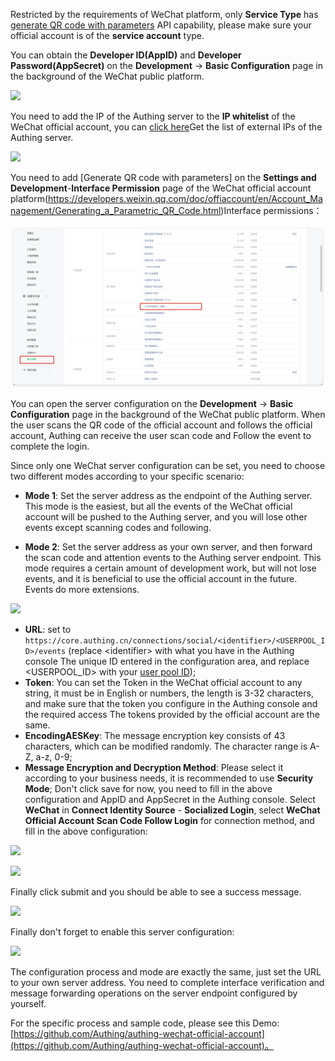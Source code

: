 <IntegrationDetailCard title="Note before development">

Restricted by the requirements of WeChat platform, only **Service Type** has [generate QR code with parameters](https://developers.weixin.qq.com/doc/offiaccount/en/Account_Management/Generating_a_Parametric_QR_Code.html) API capability, please make sure your official account is of the **service account** type.
</IntegrationDetailCard>


<IntegrationDetailCard title="Get public account development information">

You can obtain the **Developer ID(AppID)** and **Developer Password(AppSecret)** on the **Development** -> **Basic Configuration** page in the background of the WeChat public platform.

![](./images/mp-appleid-en.png)


</IntegrationDetailCard>

<IntegrationDetailCard title="Set up IP whitelist">

You need to add the IP of the Authing server to the **IP whitelist** of the WeChat official account, you can [click here](https://core.authing.cn/api/v2/system/public-ips)Get the list of external IPs of the Authing server.

![](https://cdn.authing.cn/img/20210528225758.png)


</IntegrationDetailCard>

<IntegrationDetailCard title="Add API permissions">

You need to add [Generate QR code with parameters] on the **Settings and Development**-**Interface Permission** page of the WeChat official account platform(https://developers.weixin.qq.com/doc/offiaccount/en/Account_Management/Generating_a_Parametric_QR_Code.html)Interface permissions：

![](./images/api.png)


</IntegrationDetailCard>

<IntegrationDetailCard title="Select server configuration mode">

You can open the server configuration on the **Development** -> **Basic Configuration** page in the background of the WeChat public platform. When the user scans the QR code of the official account and follows the official account, Authing can receive the user scan code and Follow the event to complete the login.

Since only one WeChat server configuration can be set, you need to choose two different modes according to your specific scenario:

- **Mode 1**: Set the server address as the endpoint of the Authing server. This mode is the easiest, but all the events of the WeChat official account will be pushed to the Authing server, and you will lose other events except scanning codes and following.

- **Mode 2**: Set the server address as your own server, and then forward the scan code and attention events to the Authing server endpoint. This mode requires a certain amount of development work, but will not lose events, and it is beneficial to use the official account in the future. Events do more extensions.


</IntegrationDetailCard>

<IntegrationDetailCard title="Mode 1: Set the server address as the Authing server endpoint">

![](https://cdn.authing.cn/img/20210528103130.png)

- **URL**: set to `https://core.authing.cn/connections/social/<identifier>/<USERPOOL_ID>/events` (replace \<identifier\> with what you have in the Authing console The unique ID entered in the configuration area, and replace \<USERPOOL_ID\> with your [user pool ID](/guides/faqs/get-userpool-id-and-secret.md));
- **Token**: You can set the Token in the WeChat official account to any string, it must be in English or numbers, the length is 3-32 characters, and make sure that the token you configure in the Authing console and the required access The tokens provided by the official account are the same.
- **EncodingAESKey**: The message encryption key consists of 43 characters, which can be modified randomly. The character range is A-Z, a-z, 0-9;
- **Message Encryption and Decryption Method**: Please select it according to your business needs, it is recommended to use **Security Mode**;
Don't click save for now, you need to fill in the above configuration and AppID and AppSecret in the Authing console. Select **WeChat** in **Connect Identity Source** - **Socialized Login**, select **WeChat Official Account Scan Code Follow Login** for connection method, and fill in the above configuration:

![](~@imagesZhCn/connections/wechat/choose-wechat-identity-source.png)

![](~@imagesZhCn/connections/wechat/wechat-official-account-subscription/wechat-official-account-subscription-events-connection.png)

Finally click submit and you should be able to see a success message.

![](https://cdn.authing.cn/img/20210528105245.png)

Finally don't forget to enable this server configuration:

![](https://cdn.authing.cn/img/20210528105417.png)

</IntegrationDetailCard>

<IntegrationDetailCard title="Mode 2: Set the server address to your own server, and then forward the scan code and attention events to the Authing server endpoint">

The configuration process and mode are exactly the same, just set the URL to your own server address. You need to complete interface verification and message forwarding operations on the server endpoint configured by yourself.

For the specific process and sample code, please see this Demo:[https://github.com/Authing/authing-wechat-official-account](https://github.com/Authing/authing-wechat-official-account)。


</IntegrationDetailCard>
